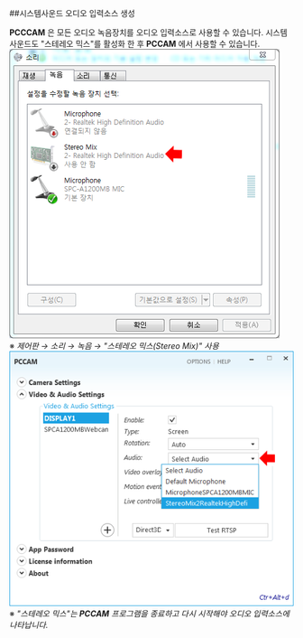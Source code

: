 ##시스템사운드 오디오 입력소스 생성

**PCCCAM** 은 모든 오디오 녹음장치를 오디오 입력소스로 사용할 수 있습니다. 시스템사운드도 "스테레오 믹스"를 활성화 한 후 **PCCAM** 에서 사용할 수 있습니다.  
![](/img/config_video_audio_set_win_stereo_mix.png)  
※ *제어판 → 소리 → 녹음 → "스테레오 믹스(Stereo Mix)" 사용*  
![](/img/config_video_audio_set_audio.png)  
※ *"스테레오 믹스"는 **PCCAM** 프로그램을 종료하고 다시 시작해야 오디오 입력소스에 나타납니다.*

